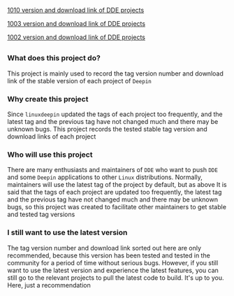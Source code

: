 [1010 version and download link of DDE projects](../packages-tag-version/packages-tag-1010-version.md)

[1003 version and download link of DDE projects](../packages-tag-version/packages-tag-1003-version.md)

[1002 version and download link of DDE projects](../packages-tag-version/packages-tag-1002-version.md)

## 

### What does this project do?
This project is mainly used to record the tag version number and download link of the stable version of each project of `Deepin`



### Why create this project
Since `linuxdeepin` updated the tags of each project too frequently, and the latest tag and the previous tag have not changed much and there may be unknown bugs. This project records the tested stable tag version  and download links of each project



### Who will use this project
There are many enthusiasts and maintainers of `DDE` who want to push `DDE` and some `Deepin` applications to other `Linux` distributions. Normally, maintainers will use the latest tag of the project by default, but as above It is said that the tags of each project are updated too frequently, the latest tag and the previous tag have not changed much and there may be unknown bugs, so this project was created to facilitate other maintainers to get stable and tested tag versions



### I still want to use the latest version 

The tag version number and download link sorted out here are only recommended, because this version has been tested and tested in the community  for a period of time without serious bugs. However, if you still want to use the latest version and experience the latest features, you can still go to the relevant projects to pull the latest code to build. It's up to you. Here,  just  a recommendation
